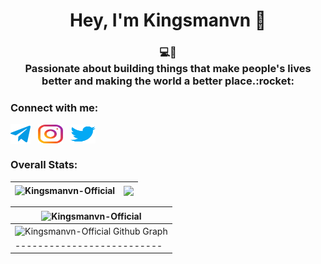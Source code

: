 <h1 align="center">Hey, I'm Kingsmanvn 👋</h1>
<h3 align="center">💻💖 <br /> Passionate about building things that make people's lives better and making the world a better place.:rocket:</h3>

<h3 align="left">Connect with me:</h3>
<p align="left">
 <a href="https://telegram.me/kingsmanvn07" target="_blank"><img align="center" src="https://github.com/Kingsmanvn-Official/Kingsman/raw/main/IconSet/telegram.png" alt="Kingsmanvn-Official" /></a>&nbsp;&nbsp;
<a href="https://instagram.com/b_v1112" target="_blank"><img align="center" src="https://github.com/Kingsmanvn-Official/Kingsman/raw/main/IconSet/instagram.svg" alt="Kingsmanvn-Official" height="30" width="40" /></a>&nbsp;&nbsp; 
 <a href="https://twitter.com/kingsmanvn07" target="_blank"><img align="center" src="https://github.com/Kingsmanvn-Official/Kingsman/raw/main/IconSet/twitter.svg" alt="Kingsmanvn-Official" height="30" width="40" /></a>&nbsp;&nbsp;
</p>
<h3 align="left">Overall Stats:</h3>
<p align="center">
  
| <img align="center" src="https://github-readme-stats.vercel.app/api?username=Kingsmanvn-Official&show_icons=true&locale=en&count_private=true&theme=radical" alt="Kingsmanvn-Official" /> | <img align="center" src="https://github-readme-stats.vercel.app/api/top-langs/?username=Kingsmanvn-Official&layout=compact&theme=buefy&hide_border=true" /></a> |
| ------------- | ------------- |

|  <img align="center" src="https://github-streak-stats-kingsmanvn.herokuapp.com?user=Kingsmanvn-Official&count_private=true&theme=radical" alt="Kingsmanvn-Official" /> |
| -------------------------- |
|  <img align="center" src="https://activity-graph.herokuapp.com/graph?username=Kingsmanvn-Official&bg_color=0D1117&color=5BCDEC&line=5BCDEC&point=FFFFFF&hide_border=true" alt="Kingsmanvn-Official Github Graph" /> |
| -------------------------- |

</p>


<!--
**Kingsmanvn-Official/Kingsmanvn-Official** is a ✨ _special_ ✨ repository because its `README.md` (this file) appears on your GitHub profile.

Here are some ideas to get you started:

- 🔭 I’m currently working on ...
- 🌱 I’m currently learning ...
- 👯 I’m looking to collaborate on ...
- 🤔 I’m looking for help with ...
- 💬 Ask me about ...
- 📫 How to reach me: ...
- 😄 Pronouns: ...
- ⚡ Fun fact: ...
-->
